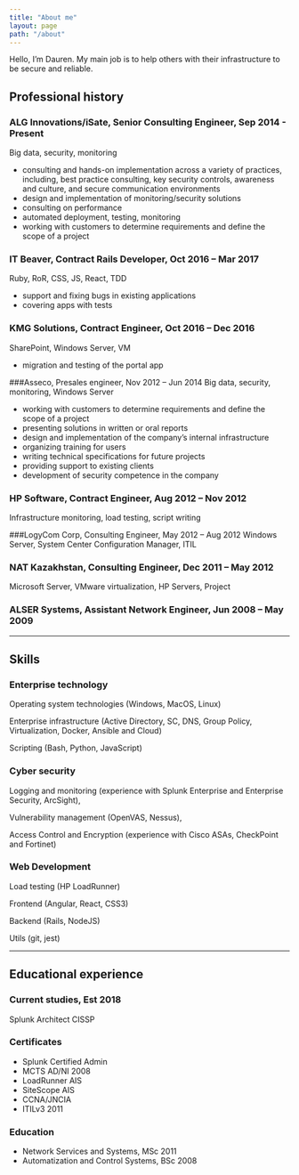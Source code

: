 ```yaml
---
title: "About me"
layout: page
path: "/about"
---
```


Hello, I’m Dauren. My main job is to help others with their infrastructure to be secure and reliable.

## Professional history

### ALG Innovations/iSate, Senior Consulting Engineer, Sep 2014 - Present

Big data, security, monitoring

- consulting and hands-on implementation across a variety of practices, including, best practice consulting, key security controls, awareness and culture, and secure communication environments
- design and implementation of monitoring/security solutions
- consulting on performance
- automated deployment, testing, monitoring
- working with customers to determine requirements and define the scope of
  a project

### IT Beaver, Contract Rails Developer, Oct 2016 – Mar 2017

Ruby, RoR, CSS, JS, React, TDD

- support and fixing bugs in existing applications
- covering apps with tests

### KMG Solutions, Contract Engineer, Oct 2016 – Dec 2016

SharePoint, Windows Server, VM

- migration and testing of the portal app

###Asseco, Presales engineer, Nov 2012 – Jun 2014
Big data, security, monitoring, Windows Server

- working with customers to determine requirements and define the scope of
  a project
- presenting solutions in written or oral reports
- design and implementation of the company’s internal infrastructure
- organizing training for users
- writing technical specifications for future projects
- providing support to existing clients
- development of security competence in the company

### HP Software, Contract Engineer, Aug 2012 – Nov 2012

Infrastructure monitoring, load testing, script writing

###LogyCom Corp, Consulting Engineer, May 2012 – Aug 2012
Windows Server, System Center Configuration Manager, ITIL

### NAT Kazakhstan, Consulting Engineer, Dec 2011 – May 2012

Microsoft Server, VMware virtualization, HP Servers, Project

### ALSER Systems, Assistant Network Engineer, Jun 2008 – May 2009

---

## Skills

<div class="row">
  <div class="col-3">
  <h3>Enterprise technology</h3>

Operating system technologies (Windows, MacOS, Linux)

Enterprise infrastructure (Active Directory, SC, DNS, Group Policy, Virtualization, Docker, Ansible and Cloud)

Scripting (Bash, Python, JavaScript)

  </div>

  <div class="col-3">
  <h3>Cyber security</h3>

Logging and monitoring (experience with Splunk Enterprise and Enterprise Security, ArcSight),

Vulnerability management (OpenVAS, Nessus),

Access Control and Encryption (experience with Cisco ASAs, CheckPoint and Fortinet)

  </div>

  <div class="col-3">
  <h3>Web Development</h3>

Load testing (HP LoadRunner)

Frontend (Angular, React, CSS3)

Backend (Rails, NodeJS)

Utils (git, jest)

  </div>
</div>

---

## Educational experience

<div class="row">
  <div class="col-3">
  <h3>Current studies, Est 2018</h3>
    Splunk Architect
    CISSP
  </div>
  <div class="col-3">
  <h3>Certificates</h3>
    <ul>
      <li>Splunk Certified Admin</li>
      <li>MCTS AD/NI 2008</li>
      <li>LoadRunner AIS</li>
      <li>SiteScope AIS</li>
      <li>CCNA/JNCIA</li>
      <li>ITILv3 2011</li>
    </ul>
  </div>
  <div class="col-3">
    <h3>Education</h3>
    <ul>
      <li>Network Services and Systems, MSc 2011</li>
      <li>Automatization and Control Systems, BSc 2008</li>
    </ul>
  </div>
</div>

